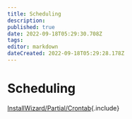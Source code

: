 ```yaml
---
title: Scheduling
description: 
published: true
date: 2022-09-18T05:29:30.708Z
tags: 
editor: markdown
dateCreated: 2022-09-18T05:29:28.178Z
---
```


# Scheduling
[InstallWizard/Partial/Crontab](/InstallWizard/Partial/Crontab){.include}